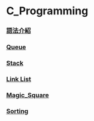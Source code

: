 # C_Programming
### [語法介紹]()
### [Queue]()  
### [Stack](https://github.com/shawnhuang125/C_Programming/blob/main/stack.md)
### [Link List]()
### [Magic_Square](https://github.com/shawnhuang125/C_Programming/blob/main/magic_square.md)
### [Sorting]()

